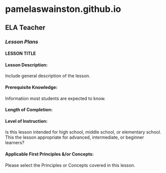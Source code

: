 # pamelaswainston.github.io
## ELA Teacher
### *Lesson Plans*

#### **LESSON TITLE**

#### Lesson Description: 
Include general description of the lesson.
#### Prerequisite Knowledge: 
Information most students are expected to know.

#### Length of Completion: 
#### Level of Instruction: 
Is this lesson intended for high school, middle school, or elementary school. This the  lesson appropriate for advanced, intermediate, or beginner learners?

#### Applicable First Principles &/or Concepts: 
Please select the Principles or Concepts covered in this lesson. 

